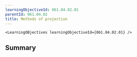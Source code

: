 ```yaml
---
learningObjectiveId: 061.04.02.01
parentId: 061.04.02
title: Methods of projection
---
```


```tsx eval
<LearningOBjectives learningObjectiveId={061.04.02.01} />
```

## Summary
